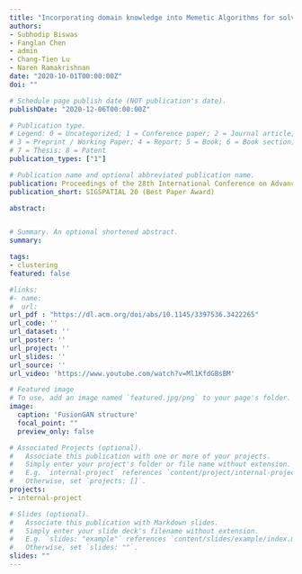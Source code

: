 ```yaml
---
title: "Incorporating domain knowledge into Memetic Algorithms for solving Spatial Optimization problems"
authors:
- Subhodip Biswas
- Fanglan Chen
- admin
- Chang-Tien Lu
- Naren Ramakrishnan
date: "2020-10-01T00:00:00Z"
doi: ""

# Schedule page publish date (NOT publication's date).
publishDate: "2020-12-06T00:00:00Z"

# Publication type.
# Legend: 0 = Uncategorized; 1 = Conference paper; 2 = Journal article;
# 3 = Preprint / Working Paper; 4 = Report; 5 = Book; 6 = Book section;
# 7 = Thesis; 8 = Patent
publication_types: ["1"]

# Publication name and optional abbreviated publication name.
publication: Proceedings of the 28th International Conference on Advances in Geographic Information 
publication_short: SIGSPATIAL 20 (Best Paper Award)

abstract:


# Summary. An optional shortened abstract.
summary:

tags:
- clustering
featured: false

#links:
#- name:
#  url:  
url_pdf : "https://dl.acm.org/doi/abs/10.1145/3397536.3422265"
url_code: ''
url_dataset: ''
url_poster: ''
url_project: ''
url_slides: ''
url_source: ''
url_video: 'https://www.youtube.com/watch?v=Ml1KfdGBsBM'

# Featured image
# To use, add an image named `featured.jpg/png` to your page's folder.
image:
  caption: 'FusionGAN structure'
  focal_point: ""
  preview_only: false

# Associated Projects (optional).
#   Associate this publication with one or more of your projects.
#   Simply enter your project's folder or file name without extension.
#   E.g. `internal-project` references `content/project/internal-project/index.md`.
#   Otherwise, set `projects: []`.
projects:
- internal-project

# Slides (optional).
#   Associate this publication with Markdown slides.
#   Simply enter your slide deck's filename without extension.
#   E.g. `slides: "example"` references `content/slides/example/index.md`.
#   Otherwise, set `slides: ""`.
slides: ""
---
```

